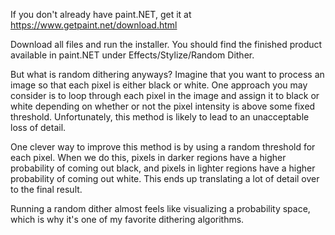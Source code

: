 If you don't already have paint.NET, get it at https://www.getpaint.net/download.html

Download all files and run the installer. You should find the finished product available in paint.NET under Effects/Stylize/Random Dither. 

But what is random dithering anyways? Imagine that you want to process an image so that each pixel is either black or white. One approach you may consider 
is to loop through each pixel in the image and assign it to black or white depending on whether or not the pixel intensity is above some fixed threshold. 
Unfortunately, this method is likely to lead to an unacceptable loss of detail.

One clever way to improve this method is by using a random threshold for each pixel. When we do this, pixels in darker regions have a higher probability of coming out black,
and pixels in lighter regions have a higher probability of coming out white. This ends up translating a lot of detail over to the final result. 


Running a random dither almost feels like visualizing a probability space, which is why it's one of my favorite dithering algorithms. 
